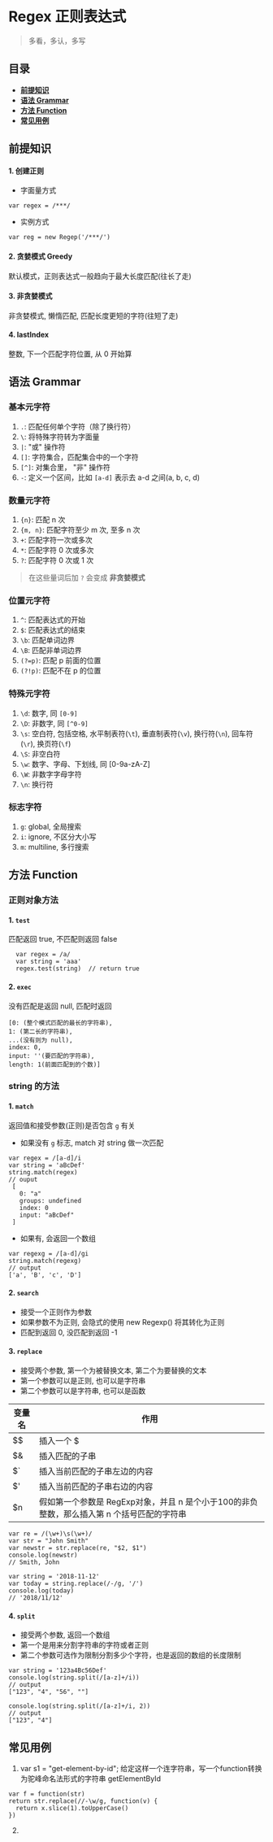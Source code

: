 # Regex 正则表达式

> 多看，多认，多写

## 目录

- **[前提知识](#前提知识)**
- **[语法 Grammar](#语法-grammar)**
- **[方法 Function](#方法-function)**
- **[常见用例](#常见用例)**

## 前提知识

#### 1. **创建正则**
- 字面量方式
```
var regex = /***/
```
- 实例方式
```
var reg = new Regep('/***/')
```
#### 2. **贪婪模式 Greedy**
默认模式，正则表达式一般趋向于最大长度匹配(往长了走)

#### 3. **非贪婪模式**
非贪婪模式, 懒惰匹配, 匹配长度更短的字符(往短了走)

#### 4. **lastIndex**
整数, 下一个匹配字符位置, 从 0 开始算

## 语法 Grammar

### 基本元字符

1. `.`: 匹配任何单个字符（除了换行符）
2. `\`: 将特殊字符转为字面量
3. `|`: "或" 操作符
4. `[]`: 字符集合，匹配集合中的一个字符
5. `[^]`: 对集合里， "非" 操作符
6. `-`: 定义一个区间，比如 `[a-d]` 表示去 a-d 之间(a, b, c, d)

### 数量元字符

1. `{n}`: 匹配 n 次
2. `{m, n}`: 匹配字符至少 m 次, 至多 n 次
3. `+`: 匹配字符一次或多次
4. `*`: 匹配字符 0 次或多次
5. `?`: 匹配字符 0 次或 1 次

> 在这些量词后加 `?` 会变成 **非贪婪模式**

### 位置元字符

1. `^`: 匹配表达式的开始
2. `$`: 匹配表达式的结束
3. `\b`: 匹配单词边界
4. `\B`: 匹配非单词边界
5. `(?=p)`: 匹配 p 前面的位置
6. `(?!p)`: 匹配不在 p 的位置

### 特殊元字符

1. `\d`: 数字, 同 `[0-9]`
2. `\D`: 非数字, 同 `[^0-9]`
3. `\s`: 空白符, 包括空格, 水平制表符(`\t`), 垂直制表符(`\v`), 换行符(`\n`), 回车符(`\r`), 换页符(`\f`)
4. `\S`: 非空白符
5. `\w`: 数字、字母、下划线, 同 [0-9a-zA-Z]
6. `\W`: 非数字字母字符
7. `\n`: 换行符

### 标志字符

1. `g`: global, 全局搜索
2. `i`: ignore, 不区分大小写
3. `m`: multiline, 多行搜索

## 方法 Function

### 正则对象方法

#### 1. `test`
匹配返回 true, 不匹配则返回 false
```
  var regex = /a/
  var string = 'aaa'
  regex.test(string)  // return true
```

#### 2. `exec`
没有匹配是返回 null, 匹配时返回
```
[0: (整个模式匹配的最长的字符串), 
1: (第二长的字符串), 
...(没有则为 null), 
index: 0, 
input: ''(要匹配的字符串), 
length: 1(前面匹配到的个数)]
```

### string 的方法

#### 1. `match`

返回值和接受参数(正则)是否包含 `g` 有关
 - 如果没有 `g` 标志, match 对 string 做一次匹配
 ```
 var regex = /[a-d]/i
 var string = 'aBcDef'
 string.match(regex)
 // ouput
  [
    0: "a"
    groups: undefined
    index: 0
    input: "aBcDef"
  ]
 ```
 - 如果有, 会返回一个数组
 ```
 var regexg = /[a-d]/gi
 string.match(regexg)
 // output
 ['a', 'B', 'c', 'D']
 ```

#### 2. `search`

- 接受一个正则作为参数
- 如果参数不为正则, 会隐式的使用 new Regexp() 将其转化为正则
- 匹配到返回 0, 没匹配到返回 -1

#### 3. `replace`

- 接受两个参数, 第一个为被替换文本, 第二个为要替换的文本
- 第一个参数可以是正则, 也可以是字符串
- 第二个参数可以是字符串, 也可以是函数

| 变量名 | 作用 |
| ------ | ------ |
| $$ | 插入一个 $ |
| $& | 	插入匹配的子串 |
| $` | 插入当前匹配的子串左边的内容 |
| $' | 插入当前匹配的子串右边的内容 |
| $n | 假如第一个参数是 RegExp对象，并且 n 是个小于100的非负整数，那么插入第 n 个括号匹配的字符串 |

```
var re = /(\w+)\s(\w+)/
var str = "John Smith"
var newstr = str.replace(re, "$2, $1")
console.log(newstr)
// Smith, John

var string = '2018-11-12'
var today = string.replace(/-/g, '/')
console.log(today)
// '2018/11/12'
```

#### 4. `split`

- 接受两个参数, 返回一个数组
- 第一个是用来分割字符串的字符或者正则
- 第二个参数可选作为限制分割多少个字符，也是返回的数组的长度限制

```
var string = '123a4Bc56Def'
console.log(string.split(/[a-z]+/i))
// output
["123", "4", "56", ""]

console.log(string.split(/[a-z]+/i, 2))
// output
["123", "4"]
```

## 常见用例

1. var s1 = "get-element-by-id"; 给定这样一个连字符串，写一个function转换为驼峰命名法形式的字符串 getElementById
```
var f = function(str)
return str.replace(//-\w/g, function(v) {
  return x.slice(1).toUpperCase()
})
```

2. 